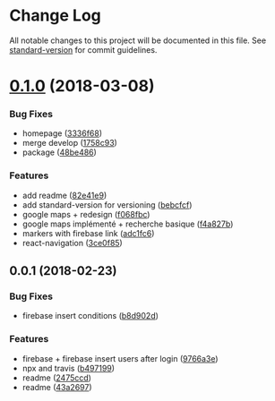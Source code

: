 # Change Log

All notable changes to this project will be documented in this file. See [standard-version](https://github.com/conventional-changelog/standard-version) for commit guidelines.

<a name="0.1.0"></a>
# [0.1.0](https://github.com/MisterL33/NauticApp/compare/v0.0.1...v0.1.0) (2018-03-08)


### Bug Fixes

* homepage ([3336f68](https://github.com/MisterL33/NauticApp/commit/3336f68))
* merge develop ([1758c93](https://github.com/MisterL33/NauticApp/commit/1758c93))
* package ([48be486](https://github.com/MisterL33/NauticApp/commit/48be486))


### Features

* add readme ([82e41e9](https://github.com/MisterL33/NauticApp/commit/82e41e9))
* add standard-version for versioning ([bebcfcf](https://github.com/MisterL33/NauticApp/commit/bebcfcf))
* google maps + redesign ([f068fbc](https://github.com/MisterL33/NauticApp/commit/f068fbc))
* google maps implémenté + recherche basique ([f4a827b](https://github.com/MisterL33/NauticApp/commit/f4a827b))
* markers with firebase link ([adc1fc6](https://github.com/MisterL33/NauticApp/commit/adc1fc6))
* react-navigation ([3ce0f85](https://github.com/MisterL33/NauticApp/commit/3ce0f85))



<a name="0.0.1"></a>
## 0.0.1 (2018-02-23)


### Bug Fixes

* firebase insert conditions ([b8d902d](https://github.com/MisterL33/NauticApp/commit/b8d902d))


### Features

* firebase + firebase insert users after login ([9766a3e](https://github.com/MisterL33/NauticApp/commit/9766a3e))
* npx and travis ([b497199](https://github.com/MisterL33/NauticApp/commit/b497199))
* readme ([2475ccd](https://github.com/MisterL33/NauticApp/commit/2475ccd))
* readme ([43a2697](https://github.com/MisterL33/NauticApp/commit/43a2697))
